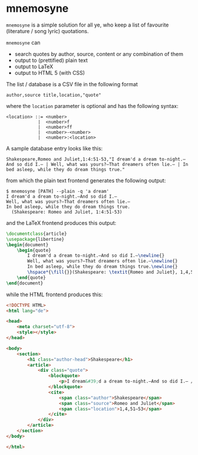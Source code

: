 # mnemosyne

`mnemosyne` is a simple solution for all ye, who keep a list of favourite
(literature / song lyric) quotations.

`mnemosyne` can
* search quotes by author, source, content or any combination of them
* output to (prettified) plain text
* output to LaTeX
* output to HTML 5 (with CSS)

The list / database is a CSV file in the following format

```csv
author,source title,location,"quote"
```

where the `location` parameter is optional and has the following syntax:

```
<location> ::= <number>
            |  <number>f
            |  <number>ff
            |  <number>-<number>
            |  <number>:<location>
```

A sample database entry looks like this:

```csv
Shakespeare,Romeo and Juliet,1:4:51-53,"I dream'd a dream to-night.—And so did I.— | Well, what was yours?—That dreamers often lie.— | In bed asleep, while they do dream things true."
```

from which the plain text frontend generates the following output:

```shell
$ mnemosyne [PATH] --plain -q 'a dream'
I dream'd a dream to-night.—And so did I.—
Well, what was yours?—That dreamers often lie.—
In bed asleep, while they do dream things true.
  (Shakespeare: Romeo and Juliet, 1:4:51-53)
```

and the LaTeX frontend produces this output:

```latex
\documentclass{article}
\usepackage{libertine}
\begin{document}
    \begin{quote}
        I dream'd a dream to-night.—And so did I.—\newline{}
        Well, what was yours?—That dreamers often lie.—\newline{}
        In bed asleep, while they do dream things true.\newline{}
        \hspace*{\fill{}}(Shakespeare: \textit{Romeo and Juliet}, 1,4,51--53)
    \end{quote}
\end{document}
```

while the HTML frontend produces this:

```html
<!DOCTYPE HTML>
<html lang="de">

<head>
    <meta charset="utf-8">
    <style></style>
</head>

<body>
    <section>
        <h1 class="author-head">Shakespeare</h1>
        <article>
            <div class="quote">
                <blockquote>
                    <p>I dream&#39;d a dream to-night.—And so did I.— / Well, what was yours?—That dreamers often lie.— / In bed asleep, while they do dream things true.</p>
                </blockquote>
                <cite>
                    <span class="author">Shakespeare</span>
                    <span class="source">Romeo and Juliet</span>
                    <span class="location">1,4,51–53</span>
                </cite>
            </div>
        </article>
    </section>
</body>

</html>
```
